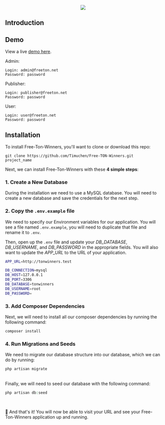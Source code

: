 <p align="center"><a href="#" target="_blank"><img src="https://freeton.org/img/39ea991054a0ff160407729187d43387.png" height="auto" width="auto"></a></p>

## Introduction

## Demo

View a live [demo here](http://tonwinners.com).

Admin:

```
Login: admin@freeton.net
Password: password
```

Publisher:

```
Login: publisher@freeton.net
Password: password
```

User:

```
Login: user@freeton.net
Password: password
```

## Installation

To install Free-Ton-Winners, you'll want to clone or download this repo:

```
git clone https://github.com/Timuchen/Free-TON-Winners.git project_name
```

Next, we can install Free-Ton-Winners with these **4 simple steps**:

### 1. Create a New Database

During the installation we need to use a MySQL database. You will need to create a new database and save the credentials for the next step.

### 2. Copy the `.env.example` file

We need to specify our Environment variables for our application. You will see a file named `.env.example`, you will need to duplicate that file and rename it to `.env`.

Then, open up the `.env` file and update your _DB_DATABASE_, _DB_USERNAME_, and _DB_PASSWORD_ in the appropriate fields. You will also want to update the _APP_URL_ to the URL of your application.

```bash
APP_URL=http://tonwinners.test

DB_CONNECTION=mysql
DB_HOST=127.0.0.1
DB_PORT=3306
DB_DATABASE=tonwinners
DB_USERNAME=root
DB_PASSWORD=
```

### 3. Add Composer Dependencies

Next, we will need to install all our composer dependencies by running the following command:

```php
composer install
```

### 4. Run Migrations and Seeds

We need to migrate our database structure into our database, which we can do by running:

```php
php artisan migrate
```

<br>
Finally, we will need to seed our database with the following command:

```php
php artisan db:seed
```

<br>

🎉 And that's it! You will now be able to visit your URL and see your Free-Ton-Winners application up and running.
